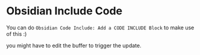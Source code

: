 # Obsidian Include Code

You can do `Obsidian Code Include: Add a CODE INCLUDE Block` to make use of this :)

you might have to edit the buffer to trigger the update.
